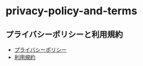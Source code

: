 # privacy-policy-and-terms

## プライバシーポリシーと利用規約

- [プライバシーポリシー](https://takac71.github.io/privacy-policy-and-terms/privacy-policy.md)
- [利用規約](https://takac71.github.io/privacy-policy-and-terms/terms-of-service.md)
